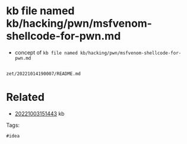 # kb file named kb/hacking/pwn/msfvenom-shellcode-for-pwn.md

- concept of `kb file named kb/hacking/pwn/msfvenom-shellcode-for-pwn.md`

```
```

` zet/20221014190007/README.md `

# Related

- [20221003151443](/zet/20221003151443/README.md) kb

Tags:

    #idea
